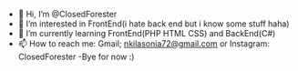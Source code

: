 - 👋 Hi, I’m @ClosedForester
- 👀 I’m interested in FrontEnd(i hate back end but i know some stuff haha)
- 🌱 I’m currently learning FrontEnd(PHP HTML CSS) and BackEnd(C#)
- 📫 How to reach me: Gmail; nkilasonia72@gmail.com or Instagram: ClosedForester
-Bye for now :)

